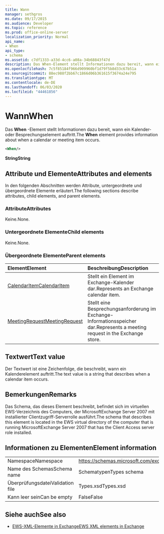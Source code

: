 ```yaml
---
title: Wann
manager: sethgros
ms.date: 09/17/2015
ms.audience: Developer
ms.topic: reference
ms.prod: office-online-server
localization_priority: Normal
api_name:
- When
api_type:
- schema
ms.assetid: c7df1333-a33d-4cc6-a08a-34b68843f47d
description: Das When-Element stellt Informationen dazu bereit, wann ein Kalender-oder Besprechungselement auftritt.
ms.openlocfilehash: 7c5f85184f966d909960bf1d79f5b8d33c67b51a
ms.sourcegitcommit: 88ec988f2bb67c1866d06b361615f3674a24e795
ms.translationtype: MT
ms.contentlocale: de-DE
ms.lasthandoff: 06/03/2020
ms.locfileid: "44461856"
---
```

# <a name="when"></a><span data-ttu-id="971b5-103">Wann</span><span class="sxs-lookup"><span data-stu-id="971b5-103">When</span></span>

<span data-ttu-id="971b5-104">Das **When** -Element stellt Informationen dazu bereit, wann ein Kalender-oder Besprechungselement auftritt.</span><span class="sxs-lookup"><span data-stu-id="971b5-104">The **When** element provides information about when a calendar or meeting item occurs.</span></span> 
  
```xml
<When/>
```

 <span data-ttu-id="971b5-105">**String**</span><span class="sxs-lookup"><span data-stu-id="971b5-105">**String**</span></span>
## <a name="attributes-and-elements"></a><span data-ttu-id="971b5-106">Attribute und Elemente</span><span class="sxs-lookup"><span data-stu-id="971b5-106">Attributes and elements</span></span>

<span data-ttu-id="971b5-107">In den folgenden Abschnitten werden Attribute, untergeordnete und übergeordnete Elemente erläutert.</span><span class="sxs-lookup"><span data-stu-id="971b5-107">The following sections describe attributes, child elements, and parent elements.</span></span>
  
### <a name="attributes"></a><span data-ttu-id="971b5-108">Attribute</span><span class="sxs-lookup"><span data-stu-id="971b5-108">Attributes</span></span>

<span data-ttu-id="971b5-109">Keine.</span><span class="sxs-lookup"><span data-stu-id="971b5-109">None.</span></span>
  
### <a name="child-elements"></a><span data-ttu-id="971b5-110">Untergeordnete Elemente</span><span class="sxs-lookup"><span data-stu-id="971b5-110">Child elements</span></span>

<span data-ttu-id="971b5-111">Keine.</span><span class="sxs-lookup"><span data-stu-id="971b5-111">None.</span></span>
  
### <a name="parent-elements"></a><span data-ttu-id="971b5-112">Übergeordnete Elemente</span><span class="sxs-lookup"><span data-stu-id="971b5-112">Parent elements</span></span>

|<span data-ttu-id="971b5-113">**Element**</span><span class="sxs-lookup"><span data-stu-id="971b5-113">**Element**</span></span>|<span data-ttu-id="971b5-114">**Beschreibung**</span><span class="sxs-lookup"><span data-stu-id="971b5-114">**Description**</span></span>|
|:-----|:-----|
|[<span data-ttu-id="971b5-115">CalendarItem</span><span class="sxs-lookup"><span data-stu-id="971b5-115">CalendarItem</span></span>](calendaritem.md) <br/> |<span data-ttu-id="971b5-116">Stellt ein Element im Exchange-Kalender dar.</span><span class="sxs-lookup"><span data-stu-id="971b5-116">Represents an Exchange calendar item.</span></span>  <br/> |
|[<span data-ttu-id="971b5-117">MeetingRequest</span><span class="sxs-lookup"><span data-stu-id="971b5-117">MeetingRequest</span></span>](meetingrequest.md) <br/> |<span data-ttu-id="971b5-118">Stellt eine Besprechungsanforderung im Exchange-Informationsspeicher dar.</span><span class="sxs-lookup"><span data-stu-id="971b5-118">Represents a meeting request in the Exchange store.</span></span>  <br/> |
   
## <a name="text-value"></a><span data-ttu-id="971b5-119">Textwert</span><span class="sxs-lookup"><span data-stu-id="971b5-119">Text value</span></span>

<span data-ttu-id="971b5-120">Der Textwert ist eine Zeichenfolge, die beschreibt, wann ein Kalenderelement auftritt.</span><span class="sxs-lookup"><span data-stu-id="971b5-120">The text value is a string that describes when a calendar item occurs.</span></span>
  
## <a name="remarks"></a><span data-ttu-id="971b5-121">Bemerkungen</span><span class="sxs-lookup"><span data-stu-id="971b5-121">Remarks</span></span>

<span data-ttu-id="971b5-122">Das Schema, das dieses Element beschreibt, befindet sich im virtuellen EWS-Verzeichnis des Computers, der MicrosoftExchange Server 2007 mit installierter Clientzugriff-Serverrolle ausführt.</span><span class="sxs-lookup"><span data-stu-id="971b5-122">The schema that describes this element is located in the EWS virtual directory of the computer that is running MicrosoftExchange Server 2007 that has the Client Access server role installed.</span></span>
  
## <a name="element-information"></a><span data-ttu-id="971b5-123">Informationen zu Elementen</span><span class="sxs-lookup"><span data-stu-id="971b5-123">Element information</span></span>

|||
|:-----|:-----|
|<span data-ttu-id="971b5-124">Namespace</span><span class="sxs-lookup"><span data-stu-id="971b5-124">Namespace</span></span>  <br/> |https://schemas.microsoft.com/exchange/services/2006/types  <br/> |
|<span data-ttu-id="971b5-125">Name des Schemas</span><span class="sxs-lookup"><span data-stu-id="971b5-125">Schema name</span></span>  <br/> |<span data-ttu-id="971b5-126">Schematypen</span><span class="sxs-lookup"><span data-stu-id="971b5-126">Types schema</span></span>  <br/> |
|<span data-ttu-id="971b5-127">Überprüfungsdatei</span><span class="sxs-lookup"><span data-stu-id="971b5-127">Validation file</span></span>  <br/> |<span data-ttu-id="971b5-128">Types.xsd</span><span class="sxs-lookup"><span data-stu-id="971b5-128">Types.xsd</span></span>  <br/> |
|<span data-ttu-id="971b5-129">Kann leer sein</span><span class="sxs-lookup"><span data-stu-id="971b5-129">Can be empty</span></span>  <br/> |<span data-ttu-id="971b5-130">False</span><span class="sxs-lookup"><span data-stu-id="971b5-130">False</span></span>  <br/> |
   
## <a name="see-also"></a><span data-ttu-id="971b5-131">Siehe auch</span><span class="sxs-lookup"><span data-stu-id="971b5-131">See also</span></span>



- [<span data-ttu-id="971b5-132">EWS-XML-Elemente in Exchange</span><span class="sxs-lookup"><span data-stu-id="971b5-132">EWS XML elements in Exchange</span></span>](ews-xml-elements-in-exchange.md)

